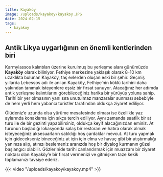 ```yaml
---
title: Kayaköy
image: /uploads/kayakoy/kayakoy.JPG
date: 2024-02-15
tags:
  - kayakoy
---
```

## Antik Likya uygarlığının en önemli kentlerinden biri
 Karmylassos kalıntıları üzerine kurulmuş bu yerleşme alanı günümüzde **Kayaköy** olarak biliniyor. Fethiye merkezine yaklaşık olarak 8-10 km uzaklıkta bulunan Kayaköy, taş evlerden oluşan eski bir şehir. Geçmiş yıllarda Lebessos adı ile anılan Kayaköy, Fethiye’nin köklü tarihini daha yakından tanımak isteyenlere eşsiz bir fırsat sunuyor. Atacağınız her adımda antik yerleşme kalıntılarını görebileceğiniz harika bir yürüyüş yoluna sahip. Tarihi bir yer olmasının yanı sıra unutulmaz manzaralar sunması sebebiyle de hem yerli hem yabancı turistler tarafından oldukça ziyaret ediliyor.
 
  Ölüdeniz’e uzunda olsa yürüme mesafesinde olması ise özellikle yaz aylarında konaklama için sıkça tercih ediliyor. Aynı zamanda saatlik bir at turu ile de bir gezinti yapabilirsiniz, oldukça keyif alacağınızdan eminiz. At turunun başladığı lokasyonda salaş bir restoran ve hatıra olarak almak isteyeceğiniz aksesuarların satıldığı hoş çardaklar mevcut. At turu yapmak için gidecekseniz bineceğiniz at için için elma ve havuç gibi bir atıştırmalığı yanınıza alıp, atınızı beslemeniz aranızda hoş bir diyalog kurmanın güzel başlangıcı olabilir.  Gözlerinide tarihi canlandırmak için muazzam bir ziyaret noktası olan Kayaköy’e bir fırsat vermenizi ve gitmişken taze kekik toplamanızı tavsiye ederiz.

  {{< video "/uploads/kayakoy/kayakoy.mp4" >}}
